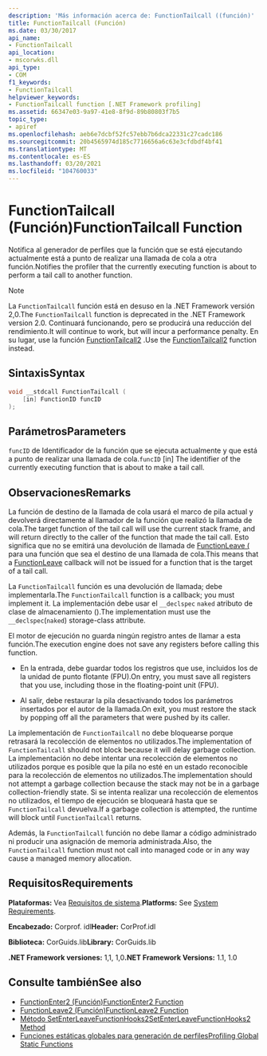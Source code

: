 ```yaml
---
description: 'Más información acerca de: FunctionTailcall ((función)'
title: FunctionTailcall (Función)
ms.date: 03/30/2017
api_name:
- FunctionTailcall
api_location:
- mscorwks.dll
api_type:
- COM
f1_keywords:
- FunctionTailcall
helpviewer_keywords:
- FunctionTailcall function [.NET Framework profiling]
ms.assetid: 66347e03-9a97-41e8-8f9d-89b80803f7b5
topic_type:
- apiref
ms.openlocfilehash: aeb6e7dcbf52fc57ebb7b6dca22331c27cadc186
ms.sourcegitcommit: 20b4565974d185c7716656a6c63e3cfdbdf4bf41
ms.translationtype: MT
ms.contentlocale: es-ES
ms.lasthandoff: 03/20/2021
ms.locfileid: "104760033"
---
```

# <a name="functiontailcall-function"></a><span data-ttu-id="77101-103">FunctionTailcall (Función)</span><span class="sxs-lookup"><span data-stu-id="77101-103">FunctionTailcall Function</span></span>

<span data-ttu-id="77101-104">Notifica al generador de perfiles que la función que se está ejecutando actualmente está a punto de realizar una llamada de cola a otra función.</span><span class="sxs-lookup"><span data-stu-id="77101-104">Notifies the profiler that the currently executing function is about to perform a tail call to another function.</span></span>  
  
> [!NOTE]
> <span data-ttu-id="77101-105">La `FunctionTailcall` función está en desuso en la .NET Framework versión 2,0.</span><span class="sxs-lookup"><span data-stu-id="77101-105">The `FunctionTailcall` function is deprecated in the .NET Framework version 2.0.</span></span> <span data-ttu-id="77101-106">Continuará funcionando, pero se producirá una reducción del rendimiento.</span><span class="sxs-lookup"><span data-stu-id="77101-106">It will continue to work, but will incur a performance penalty.</span></span> <span data-ttu-id="77101-107">En su lugar, use la función [FunctionTailcall2](functiontailcall2-function.md) .</span><span class="sxs-lookup"><span data-stu-id="77101-107">Use the [FunctionTailcall2](functiontailcall2-function.md) function instead.</span></span>  
  
## <a name="syntax"></a><span data-ttu-id="77101-108">Sintaxis</span><span class="sxs-lookup"><span data-stu-id="77101-108">Syntax</span></span>  
  
```cpp
void __stdcall FunctionTailcall (  
    [in] FunctionID funcID  
);  
```  
  
## <a name="parameters"></a><span data-ttu-id="77101-109">Parámetros</span><span class="sxs-lookup"><span data-stu-id="77101-109">Parameters</span></span>

<span data-ttu-id="77101-110">`funcID` de Identificador de la función que se ejecuta actualmente y que está a punto de realizar una llamada de cola.</span><span class="sxs-lookup"><span data-stu-id="77101-110">`funcID` [in] The identifier of the currently executing function that is about to make a tail call.</span></span>

## <a name="remarks"></a><span data-ttu-id="77101-111">Observaciones</span><span class="sxs-lookup"><span data-stu-id="77101-111">Remarks</span></span>  

 <span data-ttu-id="77101-112">La función de destino de la llamada de cola usará el marco de pila actual y devolverá directamente al llamador de la función que realizó la llamada de cola.</span><span class="sxs-lookup"><span data-stu-id="77101-112">The target function of the tail call will use the current stack frame, and will return directly to the caller of the function that made the tail call.</span></span> <span data-ttu-id="77101-113">Esto significa que no se emitirá una devolución de llamada de [FunctionLeave (](functionleave-function.md) para una función que sea el destino de una llamada de cola.</span><span class="sxs-lookup"><span data-stu-id="77101-113">This means that a [FunctionLeave](functionleave-function.md) callback will not be issued for a function that is the target of a tail call.</span></span>  
  
 <span data-ttu-id="77101-114">La `FunctionTailcall` función es una devolución de llamada; debe implementarla.</span><span class="sxs-lookup"><span data-stu-id="77101-114">The `FunctionTailcall` function is a callback; you must implement it.</span></span> <span data-ttu-id="77101-115">La implementación debe usar el `__declspec` `naked` atributo de clase de almacenamiento ().</span><span class="sxs-lookup"><span data-stu-id="77101-115">The implementation must use the `__declspec`(`naked`) storage-class attribute.</span></span>  
  
 <span data-ttu-id="77101-116">El motor de ejecución no guarda ningún registro antes de llamar a esta función.</span><span class="sxs-lookup"><span data-stu-id="77101-116">The execution engine does not save any registers before calling this function.</span></span>  
  
- <span data-ttu-id="77101-117">En la entrada, debe guardar todos los registros que use, incluidos los de la unidad de punto flotante (FPU).</span><span class="sxs-lookup"><span data-stu-id="77101-117">On entry, you must save all registers that you use, including those in the floating-point unit (FPU).</span></span>  
  
- <span data-ttu-id="77101-118">Al salir, debe restaurar la pila desactivando todos los parámetros insertados por el autor de la llamada.</span><span class="sxs-lookup"><span data-stu-id="77101-118">On exit, you must restore the stack by popping off all the parameters that were pushed by its caller.</span></span>  
  
 <span data-ttu-id="77101-119">La implementación de `FunctionTailcall` no debe bloquearse porque retrasará la recolección de elementos no utilizados.</span><span class="sxs-lookup"><span data-stu-id="77101-119">The implementation of `FunctionTailcall` should not block because it will delay garbage collection.</span></span> <span data-ttu-id="77101-120">La implementación no debe intentar una recolección de elementos no utilizados porque es posible que la pila no esté en un estado reconocible para la recolección de elementos no utilizados.</span><span class="sxs-lookup"><span data-stu-id="77101-120">The implementation should not attempt a garbage collection because the stack may not be in a garbage collection-friendly state.</span></span> <span data-ttu-id="77101-121">Si se intenta realizar una recolección de elementos no utilizados, el tiempo de ejecución se bloqueará hasta que se `FunctionTailcall` devuelva.</span><span class="sxs-lookup"><span data-stu-id="77101-121">If a garbage collection is attempted, the runtime will block until `FunctionTailcall` returns.</span></span>  
  
 <span data-ttu-id="77101-122">Además, la `FunctionTailcall` función no debe llamar a código administrado ni producir una asignación de memoria administrada.</span><span class="sxs-lookup"><span data-stu-id="77101-122">Also, the `FunctionTailcall` function must not call into managed code or in any way cause a managed memory allocation.</span></span>  
  
## <a name="requirements"></a><span data-ttu-id="77101-123">Requisitos</span><span class="sxs-lookup"><span data-stu-id="77101-123">Requirements</span></span>  

 <span data-ttu-id="77101-124">**Plataformas:** Vea [Requisitos de sistema](../../get-started/system-requirements.md).</span><span class="sxs-lookup"><span data-stu-id="77101-124">**Platforms:** See [System Requirements](../../get-started/system-requirements.md).</span></span>  
  
 <span data-ttu-id="77101-125">**Encabezado:** Corprof. idl</span><span class="sxs-lookup"><span data-stu-id="77101-125">**Header:** CorProf.idl</span></span>  
  
 <span data-ttu-id="77101-126">**Biblioteca:** CorGuids.lib</span><span class="sxs-lookup"><span data-stu-id="77101-126">**Library:** CorGuids.lib</span></span>  
  
 <span data-ttu-id="77101-127">**.NET Framework versiones:** 1,1, 1,0</span><span class="sxs-lookup"><span data-stu-id="77101-127">**.NET Framework Versions:** 1.1, 1.0</span></span>  
  
## <a name="see-also"></a><span data-ttu-id="77101-128">Consulte también</span><span class="sxs-lookup"><span data-stu-id="77101-128">See also</span></span>

- [<span data-ttu-id="77101-129">FunctionEnter2 (Función)</span><span class="sxs-lookup"><span data-stu-id="77101-129">FunctionEnter2 Function</span></span>](functionenter2-function.md)
- [<span data-ttu-id="77101-130">FunctionLeave2 (Función)</span><span class="sxs-lookup"><span data-stu-id="77101-130">FunctionLeave2 Function</span></span>](functionleave2-function.md)
- [<span data-ttu-id="77101-131">Método SetEnterLeaveFunctionHooks2</span><span class="sxs-lookup"><span data-stu-id="77101-131">SetEnterLeaveFunctionHooks2 Method</span></span>](icorprofilerinfo2-setenterleavefunctionhooks2-method.md)
- [<span data-ttu-id="77101-132">Funciones estáticas globales para generación de perfiles</span><span class="sxs-lookup"><span data-stu-id="77101-132">Profiling Global Static Functions</span></span>](profiling-global-static-functions.md)
